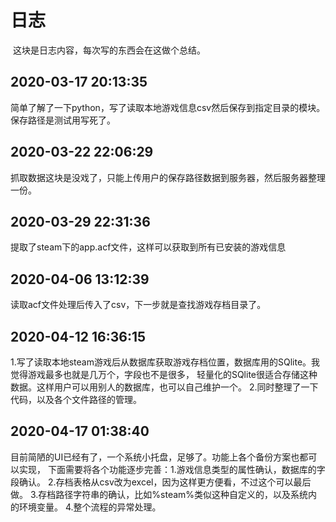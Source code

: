 # 日志

​	这块是日志内容，每次写的东西会在这做个总结。



## 2020-03-17 20:13:35 

​	简单了解了一下python，写了读取本地游戏信息csv然后保存到指定目录的模块。保存路径是测试用写死了。

## 2020-03-22 22:06:29 

​	抓取数据这块是没戏了，只能上传用户的保存路径数据到服务器，然后服务器整理一份。

## 2020-03-29 22:31:36 
    
   提取了steam下的app.acf文件，这样可以获取到所有已安装的游戏信息
   
## 2020-04-06 13:12:39 
    
   读取acf文件处理后传入了csv，下一步就是查找游戏存档目录了。

## 2020-04-12 16:36:15 
   1.写了读取本地steam游戏后从数据库获取游戏存档位置，数据库用的SQlite。我觉得游戏最多也就是几万个，字段也不是很多，
   轻量化的SQlite很适合存储这种数据。这样用户可以用别人的数据库，也可以自己维护一个。
   2.同时整理了一下代码，以及各个文件路径的管理。
   
## 2020-04-17 01:38:40 
   目前简陋的UI已经有了，一个系统小托盘，足够了。功能上各个备份方案也都可以实现，
   下面需要将各个功能逐步完善：1.游戏信息类型的属性确认，数据库的字段确认。
   2.存档表格从csv改为excel，因为这样更方便看，不过这个可以最后做。
   3.存档路径字符串的确认，比如%steam%类似这种自定义的，以及系统内的环境变量。
   4.整个流程的异常处理。